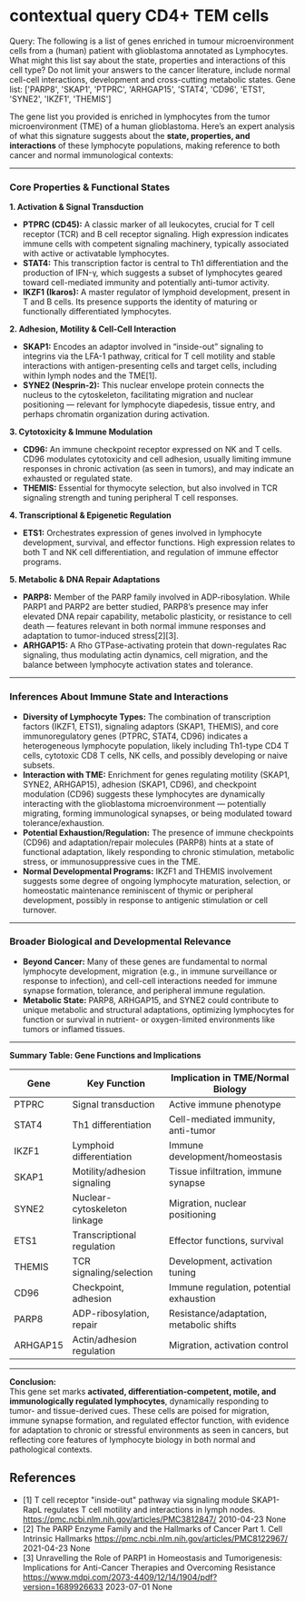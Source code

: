 # contextual query CD4+ TEM cells

Query: The following is a list of genes enriched in tumour microenvironment cells from a (human) patient with glioblastoma  annotated as Lymphocytes.  What might this list say about the state, properties and interactions of this cell type?  Do not limit your answers to the cancer literature,  include normal cell-cell interactions, development and cross-cutting metabolic states.  Gene list: ['PARP8', 'SKAP1', 'PTPRC', 'ARHGAP15', 'STAT4', 'CD96', 'ETS1', 'SYNE2', 'IKZF1', 'THEMIS']

The gene list you provided is enriched in lymphocytes from the tumor microenvironment (TME) of a human glioblastoma. Here’s an expert analysis of what this signature suggests about the **state, properties, and interactions** of these lymphocyte populations, making reference to both cancer and normal immunological contexts:

---

### Core Properties & Functional States

**1. Activation & Signal Transduction**
- **PTPRC (CD45):** A classic marker of all leukocytes, crucial for T cell receptor (TCR) and B cell receptor signaling. High expression indicates immune cells with competent signaling machinery, typically associated with active or activatable lymphocytes.
- **STAT4:** This transcription factor is central to Th1 differentiation and the production of IFN-γ, which suggests a subset of lymphocytes geared toward cell-mediated immunity and potentially anti-tumor activity.
- **IKZF1 (Ikaros):** A master regulator of lymphoid development, present in T and B cells. Its presence supports the identity of maturing or functionally differentiated lymphocytes.

**2. Adhesion, Motility & Cell-Cell Interaction**
- **SKAP1:** Encodes an adaptor involved in “inside-out” signaling to integrins via the LFA-1 pathway, critical for T cell motility and stable interactions with antigen-presenting cells and target cells, including within lymph nodes and the TME[1]. 
- **SYNE2 (Nesprin-2):** This nuclear envelope protein connects the nucleus to the cytoskeleton, facilitating migration and nuclear positioning — relevant for lymphocyte diapedesis, tissue entry, and perhaps chromatin organization during activation.

**3. Cytotoxicity & Immune Modulation**
- **CD96:** An immune checkpoint receptor expressed on NK and T cells. CD96 modulates cytotoxicity and cell adhesion, usually limiting immune responses in chronic activation (as seen in tumors), and may indicate an exhausted or regulated state.
- **THEMIS:** Essential for thymocyte selection, but also involved in TCR signaling strength and tuning peripheral T cell responses.

**4. Transcriptional & Epigenetic Regulation**
- **ETS1:** Orchestrates expression of genes involved in lymphocyte development, survival, and effector functions. High expression relates to both T and NK cell differentiation, and regulation of immune effector programs.

**5. Metabolic & DNA Repair Adaptations**
- **PARP8:** Member of the PARP family involved in ADP-ribosylation. While PARP1 and PARP2 are better studied, PARP8’s presence may infer elevated DNA repair capability, metabolic plasticity, or resistance to cell death — features relevant in both normal immune responses and adaptation to tumor-induced stress[2][3]. 
- **ARHGAP15:** A Rho GTPase-activating protein that down-regulates Rac signaling, thus modulating actin dynamics, cell migration, and the balance between lymphocyte activation states and tolerance.

---

### Inferences About Immune State and Interactions

- **Diversity of Lymphocyte Types:** The combination of transcription factors (IKZF1, ETS1), signaling adaptors (SKAP1, THEMIS), and core immunoregulatory genes (PTPRC, STAT4, CD96) indicates a heterogeneous lymphocyte population, likely including Th1-type CD4 T cells, cytotoxic CD8 T cells, NK cells, and possibly developing or naive subsets.
- **Interaction with TME:** Enrichment for genes regulating motility (SKAP1, SYNE2, ARHGAP15), adhesion (SKAP1, CD96), and checkpoint modulation (CD96) suggests these lymphocytes are dynamically interacting with the glioblastoma microenvironment — potentially migrating, forming immunological synapses, or being modulated toward tolerance/exhaustion.
- **Potential Exhaustion/Regulation:** The presence of immune checkpoints (CD96) and adaptation/repair molecules (PARP8) hints at a state of functional adaptation, likely responding to chronic stimulation, metabolic stress, or immunosuppressive cues in the TME.
- **Normal Developmental Programs:** IKZF1 and THEMIS involvement suggests some degree of ongoing lymphocyte maturation, selection, or homeostatic maintenance reminiscent of thymic or peripheral development, possibly in response to antigenic stimulation or cell turnover.

---

### Broader Biological and Developmental Relevance

- **Beyond Cancer:** Many of these genes are fundamental to normal lymphocyte development, migration (e.g., in immune surveillance or response to infection), and cell-cell interactions needed for immune synapse formation, tolerance, and peripheral immune regulation.
- **Metabolic State:** PARP8, ARHGAP15, and SYNE2 could contribute to unique metabolic and structural adaptations, optimizing lymphocytes for function or survival in nutrient- or oxygen-limited environments like tumors or inflamed tissues.

---

**Summary Table: Gene Functions and Implications**

| Gene       | Key Function                    | Implication in TME/Normal Biology        |
|------------|---------------------------------|------------------------------------------|
| PTPRC      | Signal transduction             | Active immune phenotype                  |
| STAT4      | Th1 differentiation            | Cell-mediated immunity, anti-tumor       |
| IKZF1      | Lymphoid differentiation       | Immune development/homeostasis           |
| SKAP1      | Motility/adhesion signaling    | Tissue infiltration, immune synapse      |
| SYNE2      | Nuclear-cytoskeleton linkage   | Migration, nuclear positioning           |
| ETS1       | Transcriptional regulation     | Effector functions, survival             |
| THEMIS     | TCR signaling/selection        | Development, activation tuning           |
| CD96       | Checkpoint, adhesion           | Immune regulation, potential exhaustion  |
| PARP8      | ADP-ribosylation, repair       | Resistance/adaptation, metabolic shifts  |
| ARHGAP15   | Actin/adhesion regulation      | Migration, activation control            |

---

**Conclusion:**  
This gene set marks **activated, differentiation-competent, motile, and immunologically regulated lymphocytes**, dynamically responding to tumor- and tissue-derived cues. These cells are poised for migration, immune synapse formation, and regulated effector function, with evidence for adaptation to chronic or stressful environments as seen in cancers, but reflecting core features of lymphocyte biology in both normal and pathological contexts.



## References

- [1] T cell receptor "inside-out" pathway via signaling module SKAP1-RapL regulates T cell motility and interactions in lymph nodes. https://pmc.ncbi.nlm.nih.gov/articles/PMC3812847/ 2010-04-23 None
- [2] The PARP Enzyme Family and the Hallmarks of Cancer Part 1. Cell Intrinsic Hallmarks https://pmc.ncbi.nlm.nih.gov/articles/PMC8122967/ 2021-04-23 None
- [3] Unravelling the Role of PARP1 in Homeostasis and Tumorigenesis: Implications for Anti-Cancer Therapies and Overcoming Resistance https://www.mdpi.com/2073-4409/12/14/1904/pdf?version=1689926633 2023-07-01 None